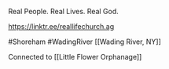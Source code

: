 Real People. Real Lives. Real God.

https://linktr.ee/reallifechurch.ag

#Shoreham
#WadingRiver 
[[Wading River, NY]]

Connected to [[Little Flower Orphanage]] 